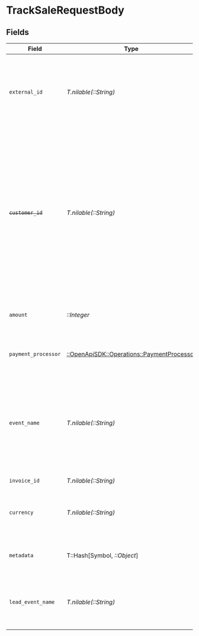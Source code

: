 # TrackSaleRequestBody


## Fields

| Field                                                                                                                                                                                                                                      | Type                                                                                                                                                                                                                                       | Required                                                                                                                                                                                                                                   | Description                                                                                                                                                                                                                                | Example                                                                                                                                                                                                                                    |
| ------------------------------------------------------------------------------------------------------------------------------------------------------------------------------------------------------------------------------------------ | ------------------------------------------------------------------------------------------------------------------------------------------------------------------------------------------------------------------------------------------ | ------------------------------------------------------------------------------------------------------------------------------------------------------------------------------------------------------------------------------------------ | ------------------------------------------------------------------------------------------------------------------------------------------------------------------------------------------------------------------------------------------ | ------------------------------------------------------------------------------------------------------------------------------------------------------------------------------------------------------------------------------------------ |
| `external_id`                                                                                                                                                                                                                              | *T.nilable(::String)*                                                                                                                                                                                                                      | :heavy_minus_sign:                                                                                                                                                                                                                         | This is the unique identifier for the customer in the client's app. This is used to track the customer's journey.                                                                                                                          |                                                                                                                                                                                                                                            |
| ~~`customer_id`~~                                                                                                                                                                                                                          | *T.nilable(::String)*                                                                                                                                                                                                                      | :heavy_minus_sign:                                                                                                                                                                                                                         | : warning: ** DEPRECATED **: This will be removed in a future release, please migrate away from it as soon as possible.<br/><br/>This is the unique identifier for the customer in the client's app. This is used to track the customer's journey. |                                                                                                                                                                                                                                            |
| `amount`                                                                                                                                                                                                                                   | *::Integer*                                                                                                                                                                                                                                | :heavy_check_mark:                                                                                                                                                                                                                         | The amount of the sale. Should be passed in cents.                                                                                                                                                                                         |                                                                                                                                                                                                                                            |
| `payment_processor`                                                                                                                                                                                                                        | [::OpenApiSDK::Operations::PaymentProcessor](../../models/operations/paymentprocessor.md)                                                                                                                                                  | :heavy_check_mark:                                                                                                                                                                                                                         | The payment processor via which the sale was made.                                                                                                                                                                                         |                                                                                                                                                                                                                                            |
| `event_name`                                                                                                                                                                                                                               | *T.nilable(::String)*                                                                                                                                                                                                                      | :heavy_minus_sign:                                                                                                                                                                                                                         | The name of the sale event. It can be used to track different types of event for example 'Purchase', 'Upgrade', 'Payment', etc.                                                                                                            | Purchase                                                                                                                                                                                                                                   |
| `invoice_id`                                                                                                                                                                                                                               | *T.nilable(::String)*                                                                                                                                                                                                                      | :heavy_minus_sign:                                                                                                                                                                                                                         | The invoice ID of the sale.                                                                                                                                                                                                                |                                                                                                                                                                                                                                            |
| `currency`                                                                                                                                                                                                                                 | *T.nilable(::String)*                                                                                                                                                                                                                      | :heavy_minus_sign:                                                                                                                                                                                                                         | The currency of the sale. Accepts ISO 4217 currency codes.                                                                                                                                                                                 |                                                                                                                                                                                                                                            |
| `metadata`                                                                                                                                                                                                                                 | T::Hash[Symbol, *::Object*]                                                                                                                                                                                                                | :heavy_minus_sign:                                                                                                                                                                                                                         | Additional metadata to be stored with the sale event.                                                                                                                                                                                      |                                                                                                                                                                                                                                            |
| `lead_event_name`                                                                                                                                                                                                                          | *T.nilable(::String)*                                                                                                                                                                                                                      | :heavy_minus_sign:                                                                                                                                                                                                                         | The name of the lead event that occurred before the sale (case-sensitive).                                                                                                                                                                 | Cloned template 1481267                                                                                                                                                                                                                    |